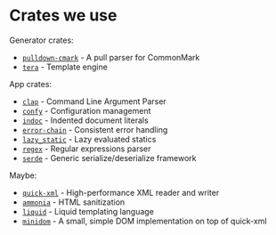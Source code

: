 # Crates we use

Generator crates:

* [`pulldown-cmark`](https://crates.io/crates/pulldown-cmark) - A pull parser for CommonMark
* [`tera`](https://crates.io/crates/tera) - Template engine

App crates:

* [`clap`](https://crates.io/crates/clap) - Command Line Argument Parser
* [`confy`](https://crates.io/crates/confy) - Configuration management
* [`indoc`](https://crates.io/crates/indoc) - Indented document literals
* [`error-chain`](https://crates.io/crates/error-chain) - Consistent error handling
* [`lazy_static`](https://crates.io/crates/lazy_static) - Lazy evaluated statics
* [`regex`](https://crates.io/crates/regex) - Regular expressions parser
* [`serde`](https://crates.io/crates/serde) - Generic serialize/deserialize framework

Maybe:

* [`quick-xml`](https://crates.io/crates/quick-xml) - High-performance XML reader and writer
* [`ammonia`](https://crates.io/crates/ammonia) - HTML sanitization
* [`liquid`](https://crates.io/crates/liquid) - Liquid templating language
* [`minidom`](https://crates.io/crates/minidom) - A small, simple DOM implementation on top of quick-xml
